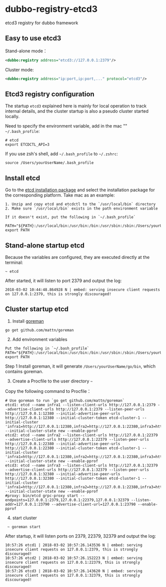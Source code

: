 # dubbo-registry-etcd3
etcd3 registry for dubbo framework

## Easy to use etcd3
Stand-alone mode：
```xml
<dubbo:registry address="etcd3://127.0.0.1:2379"/>
```

Cluster mode:
```xml
<dubbo:registry address="ip:port,ip:port,..." protocol="etcd3"/>
```

## Etcd3 registry configuration

The startup `etcd3` explained here is mainly for local operation to track internal details, and the cluster startup is also a pseudo cluster started locally.

Need to specify the environment variable, add in the mac "" `~/.bash_profile`:

```shell
# etcd
export ETCDCTL_API=3
```

If you use zsh's shell, add `~/.bash_profile` to `~/.zshrc`:

```shell
source /Users/yourUserName/.bash_profile
```

## Install etcd

Go to the [etcd installation package](https://github.com/coreos/etcd/releases) and select the installation package for the corresponding platform. Take mac as an example:
``` shell
1. Unzip and copy etcd and etcdctl to the `/usr/local/bin` directory
2. Make sure `/usr/local/bin` exists in the path environment variable

If it doesn't exist, put the following in `~/.bash_profile`

PATH="${PATH}:/usr/local/bin:/usr/bin:/bin:/usr/sbin:/sbin:/Users/yourUserName/go/bin"
export PATH

```


## Stand-alone startup etcd

Because the variables are configured, they are executed directly at the terminal:

```
~ etcd
```

After started, it will listen to port 2379 and output the log:

```
2018-03-02 10:44:48.864928 N | embed: serving insecure client requests on 127.0.0.1:2379, this is strongly discouraged!
```

## Cluster startup etcd

1. Install [goreman](https://github.com/mattn/goreman)

```shell
go get github.com/mattn/goreman
```

2. Add environment variables

``` shell
Put the following in `~/.bash_profile`
PATH="${PATH}:/usr/local/bin:/usr/bin:/bin:/usr/sbin:/sbin:/Users/yourUserName/go/bin"
export PATH
```

Step 1 Install goreman, it will generate `/Users/yourUserName/go/bin`, which contains goreman.


3. Create a Procfile to the user directory `~`

Copy the following command to Procfile：
````
# Use goreman to run `go get github.com/mattn/goreman`
etcd1: etcd --name infra1 --listen-client-urls http://127.0.0.1:2379 --advertise-client-urls http://127.0.0.1:2379 --listen-peer-urls http://127.0.0.1:12380 --initial-advertise-peer-urls http://127.0.0.1:12380 --initial-cluster-token etcd-cluster-1 --initial-cluster 'infra1=http://127.0.0.1:12380,infra2=http://127.0.0.1:22380,infra3=http://127.0.0.1:32380' --initial-cluster-state new --enable-pprof
etcd2: etcd --name infra2 --listen-client-urls http://127.0.0.1:22379 --advertise-client-urls http://127.0.0.1:22379 --listen-peer-urls http://127.0.0.1:22380 --initial-advertise-peer-urls http://127.0.0.1:22380 --initial-cluster-token etcd-cluster-1 --initial-cluster 'infra1=http://127.0.0.1:12380,infra2=http://127.0.0.1:22380,infra3=http://127.0.0.1:32380' --initial-cluster-state new --enable-pprof
etcd3: etcd --name infra3 --listen-client-urls http://127.0.0.1:32379 --advertise-client-urls http://127.0.0.1:32379 --listen-peer-urls http://127.0.0.1:32380 --initial-advertise-peer-urls http://127.0.0.1:32380 --initial-cluster-token etcd-cluster-1 --initial-cluster 'infra1=http://127.0.0.1:12380,infra2=http://127.0.0.1:22380,infra3=http://127.0.0.1:32380' --initial-cluster-state new --enable-pprof
#proxy: bin/etcd grpc-proxy start --endpoints=127.0.0.1:2379,127.0.0.1:22379,127.0.0.1:32379 --listen-addr=127.0.0.1:23790 --advertise-client-url=127.0.0.1:23790 --enable-pprof
````

4. start cluster

```shell
 ~ goreman start
```

After startup, it will listen ports on 2379, 22379, 32379 and output the log:

```
10:57:26 etcd1 | 2018-03-02 10:57:26.143536 N | embed: serving insecure client requests on 127.0.0.1:2379, this is strongly discouraged!
10:57:26 etcd2 | 2018-03-02 10:57:26.152223 N | embed: serving insecure client requests on 127.0.0.1:22379, this is strongly discouraged!
10:57:26 etcd3 | 2018-03-02 10:57:26.143620 N | embed: serving insecure client requests on 127.0.0.1:32379, this is strongly discouraged!
```
